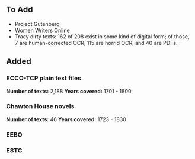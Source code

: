 ## To Add
* Project Gutenberg
* Women Writers Online
* Tracy dirty texts: 162 of 208 exist in some kind of digital form; of those, 7 are human-corrected OCR, 115 are horrid OCR, and 40 are PDFs.

## Added
### ECCO-TCP plain text files
**Number of texts:** 2,188
**Years covered:** 1701 - 1800

### Chawton House novels
**Number of texts:** 46
**Years covered:** 1723 - 1830

### EEBO

### ESTC